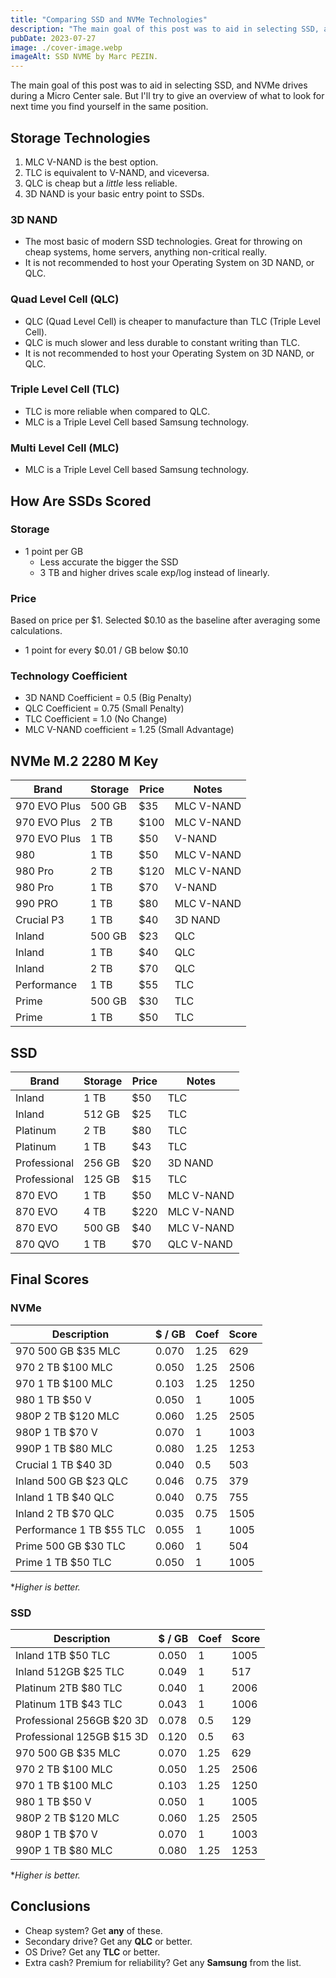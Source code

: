 ```yaml
---
title: "Comparing SSD and NVMe Technologies"
description: "The main goal of this post was to aid in selecting SSD, and NVMe drives during a Micro Center sale."
pubDate: 2023-07-27
image: ./cover-image.webp
imageAlt: SSD NVME by Marc PEZIN.
---
```


The main goal of this post was to aid in selecting SSD, and NVMe drives during a Micro Center sale. But I'll try to give an overview of what to look for next time you find yourself in the same position.

## Storage Technologies

1. MLC V-NAND is the best option.
2. TLC is equivalent to V-NAND, and viceversa.
3. QLC is cheap but a _little_ less reliable.
4. 3D NAND is your basic entry point to SSDs.

### 3D NAND

- The most basic of modern SSD technologies. Great for throwing on cheap systems, home servers, anything non-critical really.
- It is not recommended to host your Operating System on 3D NAND, or QLC.

### Quad Level Cell (QLC)

- QLC (Quad Level Cell) is cheaper to manufacture than TLC (Triple Level Cell).
- QLC is much slower and less durable to constant writing than TLC.
- It is not recommended to host your Operating System on 3D NAND, or QLC.

### Triple Level Cell (TLC)

- TLC is more reliable when compared to QLC.
- MLC is a Triple Level Cell based Samsung technology.

### Multi Level Cell (MLC)

- MLC is a Triple Level Cell based Samsung technology.

## How Are SSDs Scored

### Storage

- 1 point per GB
  - Less accurate the bigger the SSD
  - 3 TB and higher drives scale exp/log instead of linearly.

### Price

Based on price per $1. Selected $0.10 as the baseline after averaging some calculations.

- 1 point for every $0.01 / GB below $0.10

### Technology Coefficient

- 3D NAND Coefficient = 0.5 (Big Penalty)
- QLC Coefficient = 0.75 (Small Penalty)
- TLC Coefficient = 1.0 (No Change)
- MLC V-NAND coefficient = 1.25 (Small Advantage)

## NVMe M.2 2280 M Key

<table>
  <thead>
    <tr>
      <th data-label="Brand">Brand</th>
      <th data-label="Storage">Storage</th>
      <th data-label="Price">Price</th>
      <th data-label="Notes">Notes</th>
    </tr>
  </thead>
  <tbody>
    <tr>
      <td data-label="Brand">970 EVO Plus</td>
      <td data-label="Storage">500 GB</td>
      <td data-label="Price">$35</td>
      <td data-label="Notes">MLC V-NAND</td>
    </tr>
    <tr>
      <td data-label="Brand">970 EVO Plus</td>
      <td data-label="Storage">2 TB</td>
      <td data-label="Price">$100</td>
      <td data-label="Notes">MLC V-NAND</td>
    </tr>
    <tr>
      <td data-label="Brand">970 EVO Plus</td>
      <td data-label="Storage">1 TB</td>
      <td data-label="Price">$50</td>
      <td data-label="Notes">V-NAND</td>
    </tr>
    <tr>
      <td data-label="Brand">980</td>
      <td data-label="Storage">1 TB</td>
      <td data-label="Price">$50</td>
      <td data-label="Notes">MLC V-NAND</td>
    </tr>
    <tr>
      <td data-label="Brand">980 Pro</td>
      <td data-label="Storage">2 TB</td>
      <td data-label="Price">$120</td>
      <td data-label="Notes">MLC V-NAND</td>
    </tr>
    <tr>
      <td data-label="Brand">980 Pro</td>
      <td data-label="Storage">1 TB</td>
      <td data-label="Price">$70</td>
      <td data-label="Notes">V-NAND</td>
    </tr>
    <tr>
      <td data-label="Brand">990 PRO</td>
      <td data-label="Storage">1 TB</td>
      <td data-label="Price">$80</td>
      <td data-label="Notes">MLC V-NAND</td>
    </tr>
    <tr>
      <td data-label="Brand">Crucial P3</td>
      <td data-label="Storage">1 TB</td>
      <td data-label="Price">$40</td>
      <td data-label="Notes">3D NAND</td>
    </tr>
    <tr>
      <td data-label="Brand">Inland</td>
      <td data-label="Storage">500 GB</td>
      <td data-label="Price">$23</td>
      <td data-label="Notes">QLC</td>
    </tr>
    <tr>
      <td data-label="Brand">Inland</td>
      <td data-label="Storage">1 TB</td>
      <td data-label="Price">$40</td>
      <td data-label="Notes">QLC</td>
    </tr>
    <tr>
      <td data-label="Brand">Inland</td>
      <td data-label="Storage">2 TB</td>
      <td data-label="Price">$70</td>
      <td data-label="Notes">QLC</td>
    </tr>
    <tr>
      <td data-label="Brand">Performance</td>
      <td data-label="Storage">1 TB</td>
      <td data-label="Price">$55</td>
      <td data-label="Notes">TLC</td>
    </tr>
    <tr>
      <td data-label="Brand">Prime</td>
      <td data-label="Storage">500 GB</td>
      <td data-label="Price">$30</td>
      <td data-label="Notes">TLC</td>
    </tr>
    <tr>
      <td data-label="Brand">Prime</td>
      <td data-label="Storage">1 TB</td>
      <td data-label="Price">$50</td>
      <td data-label="Notes">TLC</td>
    </tr>
  </tbody>
</table>

## SSD

<table>
  <thead>
    <tr>
      <th data-label="Brand">Brand</th>
      <th data-label="Storage">Storage</th>
      <th data-label="Price">Price</th>
      <th data-label="Notes">Notes</th>
    </tr>
  </thead>
  <tbody>
    <tr>
      <td data-label="Brand">Inland</td>
      <td data-label="Storage">1 TB</td>
      <td data-label="Price">$50</td>
      <td data-label="Notes">TLC</td>
    </tr>
    <tr>
      <td data-label="Brand">Inland</td>
      <td data-label="Storage">512 GB</td>
      <td data-label="Price">$25</td>
      <td data-label="Notes">TLC</td>
    </tr>
    <tr>
      <td data-label="Brand">Platinum</td>
      <td data-label="Storage">2 TB</td>
      <td data-label="Price">$80</td>
      <td data-label="Notes">TLC</td>
    </tr>
    <tr>
      <td data-label="Brand">Platinum</td>
      <td data-label="Storage">1 TB</td>
      <td data-label="Price">$43</td>
      <td data-label="Notes">TLC</td>
    </tr>
    <tr>
      <td data-label="Brand">Professional</td>
      <td data-label="Storage">256 GB</td>
      <td data-label="Price">$20</td>
      <td data-label="Notes">3D NAND</td>
    </tr>
    <tr>
      <td data-label="Brand">Professional</td>
      <td data-label="Storage">125 GB</td>
      <td data-label="Price">$15</td>
      <td data-label="Notes">TLC</td>
    </tr>
    <tr>
      <td data-label="Brand">870 EVO</td>
      <td data-label="Storage">1 TB</td>
      <td data-label="Price">$50</td>
      <td data-label="Notes">MLC V-NAND</td>
    </tr>
    <tr>
      <td data-label="Brand">870 EVO</td>
      <td data-label="Storage">4 TB</td>
      <td data-label="Price">$220</td>
      <td data-label="Notes">MLC V-NAND</td>
    </tr>
    <tr>
      <td data-label="Brand">870 EVO</td>
      <td data-label="Storage">500 GB</td>
      <td data-label="Price">$40</td>
      <td data-label="Notes">MLC V-NAND</td>
    </tr>
    <tr>
      <td data-label="Brand">870 QVO</td>
      <td data-label="Storage">1 TB</td>
      <td data-label="Price">$70</td>
      <td data-label="Notes">QLC V-NAND</td>
    </tr>
  </tbody>
</table>

## Final Scores

### NVMe

<table>
  <thead>
    <tr>
      <th data-label="Description">Description</th>
      <th data-label="$ / GB">$ / GB</th>
      <th data-label="Coef">Coef</th>
      <th data-label="Score">Score</th>
    </tr>
  </thead>
  <tbody>
    <tr>
      <td data-label="Description">970 500 GB $35 MLC</td>
      <td data-label="$ / GB">0.070</td>
      <td data-label="Coef">1.25</td>
      <td data-label="Score">629</td>
    </tr>
    <tr>
      <td data-label="Description">970 2 TB $100 MLC</td>
      <td data-label="$ / GB">0.050</td>
      <td data-label="Coef">1.25</td>
      <td data-label="Score">2506</td>
    </tr>
    <tr>
      <td data-label="Description">970 1 TB $100 MLC</td>
      <td data-label="$ / GB">0.103</td>
      <td data-label="Coef">1.25</td>
      <td data-label="Score">1250</td>
    </tr>
    <tr>
      <td data-label="Description">980 1 TB $50 V</td>
      <td data-label="$ / GB">0.050</td>
      <td data-label="Coef">1</td>
      <td data-label="Score">1005</td>
    </tr>
    <tr>
      <td data-label="Description">980P 2 TB $120 MLC</td>
      <td data-label="$ / GB">0.060</td>
      <td data-label="Coef">1.25</td>
      <td data-label="Score">2505</td>
    </tr>
    <tr>
      <td data-label="Description">980P 1 TB $70 V</td>
      <td data-label="$ / GB">0.070</td>
      <td data-label="Coef">1</td>
      <td data-label="Score">1003</td>
    </tr>
    <tr>
      <td data-label="Description">990P 1 TB $80 MLC</td>
      <td data-label="$ / GB">0.080</td>
      <td data-label="Coef">1.25</td>
      <td data-label="Score">1253</td>
    </tr>
    <tr>
      <td data-label="Description">Crucial 1 TB $40 3D</td>
      <td data-label="$ / GB">0.040</td>
      <td data-label="Coef">0.5</td>
      <td data-label="Score">503</td>
    </tr>
    <tr>
      <td data-label="Description">Inland 500 GB $23 QLC</td>
      <td data-label="$ / GB">0.046</td>
      <td data-label="Coef">0.75</td>
      <td data-label="Score">379</td>
    </tr>
    <tr>
      <td data-label="Description">Inland 1 TB $40 QLC</td>
      <td data-label="$ / GB">0.040</td>
      <td data-label="Coef">0.75</td>
      <td data-label="Score">755</td>
    </tr>
    <tr>
      <td data-label="Description">Inland 2 TB $70 QLC</td>
      <td data-label="$ / GB">0.035</td>
      <td data-label="Coef">0.75</td>
      <td data-label="Score">1505</td>
    </tr>
    <tr>
      <td data-label="Description">Performance 1 TB $55 TLC</td>
      <td data-label="$ / GB">0.055</td>
      <td data-label="Coef">1</td>
      <td data-label="Score">1005</td>
    </tr>
    <tr>
      <td data-label="Description">Prime 500 GB $30 TLC</td>
      <td data-label="$ / GB">0.060</td>
      <td data-label="Coef">1</td>
      <td data-label="Score">504</td>
    </tr>
    <tr>
      <td data-label="Description">Prime 1 TB $50 TLC</td>
      <td data-label="$ / GB">0.050</td>
      <td data-label="Coef">1</td>
      <td data-label="Score">1005</td>
    </tr>
  </tbody>
</table>

\*_Higher is better._

### SSD

<table>
  <thead>
    <tr>
      <th data-label="Description">Description</th>
      <th data-label="$ / GB">$ / GB</th>
      <th data-label="Coef">Coef</th>
      <th data-label="Score">Score</th>
    </tr>
  </thead>
  <tbody>
    <tr>
      <td data-label="Description">Inland 1TB $50 TLC</td>
      <td data-label="$ / GB">0.050</td>
      <td data-label="Coef">1</td>
      <td data-label="Score">1005</td>
    </tr>
    <tr>
      <td data-label="Description">Inland 512GB $25 TLC</td>
      <td data-label="$ / GB">0.049</td>
      <td data-label="Coef">1</td>
      <td data-label="Score">517</td>
    </tr>
    <tr>
      <td data-label="Description">Platinum 2TB $80 TLC</td>
      <td data-label="$ / GB">0.040</td>
      <td data-label="Coef">1</td>
      <td data-label="Score">2006</td>
    </tr>
    <tr>
      <td data-label="Description">Platinum 1TB $43 TLC</td>
      <td data-label="$ / GB">0.043</td>
      <td data-label="Coef">1</td>
      <td data-label="Score">1006</td>
    </tr>
    <tr>
      <td data-label="Description">Professional 256GB $20 3D</td>
      <td data-label="$ / GB">0.078</td>
      <td data-label="Coef">0.5</td>
      <td data-label="Score">129</td>
    </tr>
    <tr>
      <td data-label="Description">Professional 125GB $15 3D</td>
      <td data-label="$ / GB">0.120</td>
      <td data-label="Coef">0.5</td>
      <td data-label="Score">63</td>
    </tr>
    <tr>
      <td data-label="Description">970 500 GB $35 MLC</td>
      <td data-label="$ / GB">0.070</td>
      <td data-label="Coef">1.25</td>
      <td data-label="Score">629</td>
    </tr>
    <tr>
      <td data-label="Description">970 2 TB $100 MLC</td>
      <td data-label="$ / GB">0.050</td>
      <td data-label="Coef">1.25</td>
      <td data-label="Score">2506</td>
    </tr>
    <tr>
      <td data-label="Description">970 1 TB $100 MLC</td>
      <td data-label="$ / GB">0.103</td>
      <td data-label="Coef">1.25</td>
      <td data-label="Score">1250</td>
    </tr>
    <tr>
      <td data-label="Description">980 1 TB $50 V</td>
      <td data-label="$ / GB">0.050</td>
      <td data-label="Coef">1</td>
      <td data-label="Score">1005</td>
    </tr>
    <tr>
      <td data-label="Description">980P 2 TB $120 MLC</td>
      <td data-label="$ / GB">0.060</td>
      <td data-label="Coef">1.25</td>
      <td data-label="Score">2505</td>
    </tr>
    <tr>
      <td data-label="Description">980P 1 TB $70 V</td>
      <td data-label="$ / GB">0.070</td>
      <td data-label="Coef">1</td>
      <td data-label="Score">1003</td>
    </tr>
    <tr>
      <td data-label="Description">990P 1 TB $80 MLC</td>
      <td data-label="$ / GB">0.080</td>
      <td data-label="Coef">1.25</td>
      <td data-label="Score">1253</td>
    </tr>
  </tbody>
</table>

\*_Higher is better._

## Conclusions

- Cheap system? Get **any** of these.
- Secondary drive? Get any **QLC** or better.
- OS Drive? Get any **TLC** or better.
- Extra cash? Premium for reliability? Get any **Samsung** from the list.
